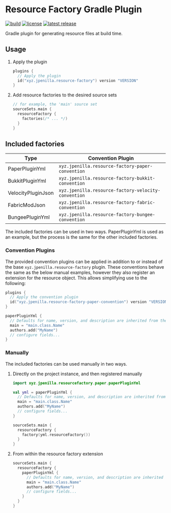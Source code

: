 # Resource Factory Gradle Plugin

[![build](https://img.shields.io/github/actions/workflow/status/jpenilla/resource-factory/build.yml?branch=master)](https://github.com/jpenilla/resource-factory/actions)
[![license](https://img.shields.io/badge/license-Apache--2.0-blue)](LICENSE)
[![latest release](https://img.shields.io/gradle-plugin-portal/v/xyz.jpenilla.resource-factory)](https://plugins.gradle.org/plugin/xyz.jpenilla.resource-factory)

Gradle plugin for generating resource files at build time.

## Usage

1) Apply the plugin
    ```kotlin
    plugins {
      // Apply the plugin
      id("xyz.jpenilla.resource-factory") version "VERSION"
    }
    ```
2) Add resource factories to the desired source sets
    ```kotlin
    // for example, the 'main' source set
    sourceSets.main {
      resourceFactory {
        factories(/* ... */)
      }
    }
    ```

## Included factories

| Type               | Convention Plugin                                   |
|--------------------|-----------------------------------------------------|
| PaperPluginYml     | `xyz.jpenilla.resource-factory-paper-convention`    |
| BukkitPluginYml    | `xyz.jpenilla.resource-factory-bukkit-convention`   |
| VelocityPluginJson | `xyz.jpenilla.resource-factory-velocity-convention` |
| FabricModJson      | `xyz.jpenilla.resource-factory-fabric-convention`   |
| BungeePluginYml    | `xyz.jpenilla.resource-factory-bungee-convention`   |

The included factories can be used in two ways.
PaperPluginYml is used as an example, but the process is the same for the other included factories.

### Convention Plugins

The provided convention plugins can be applied in addition to or instead of the base `xyz.jpenilla.resource-factory`
plugin.
These conventions behave the same as the below manual examples, however they also register an extension for the resource
object.
This allows simplifying use to the following:

```kotlin
plugins {
  // Apply the convention plugin
  id("xyz.jpenilla.resource-factory-paper-convention") version "VERSION"
}

paperPluginYml {
  // Defaults for name, version, and description are inherited from the Gradle project
  main = "main.class.Name"
  authors.add("MyName")
  // configure fields...
}
```

### Manually

The included factories can be used manually in two ways.

1) Directly on the project instance, and then registered manually
    ```kotlin
    import xyz.jpenilla.resourcefactory.paper.paperPluginYml
    
    val yml = paperPluginYml {
      // Defaults for name, version, and description are inherited from the Gradle project
      main = "main.class.Name"
      authors.add("MyName")
      // configure fields...
    }

    sourceSets.main {
      resourceFactory {
        factory(yml.resourceFactory())
      }
    }
    ```
2) From within the resource factory extension
    ```kotlin
    sourceSets.main {
      resourceFactory {
        paperPluginYml {
          // Defaults for name, version, and description are inherited from the Gradle project
          main = "main.class.Name"
          authors.add("MyName")
          // configure fields...
        }
      }
    }
    ```

